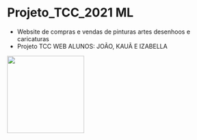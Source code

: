 # Projeto_TCC_2021 ML

- Website de compras e vendas de pinturas artes desenhoos e caricaturas
- Projeto TCC WEB ALUNOS: JOÃO, KAUÃ E IZABELLA

<img height="180em" src="https://github-readme-stats.vercel.app/api/top-langs/?username=Joao-A17&layout=compact&langs_count=7&theme=synthwave"/>
